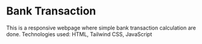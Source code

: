 # Bank Transaction
This is a responsive webpage where simple bank transaction calculation are done.
Technologies used: HTML, Tailwind CSS, JavaScript
